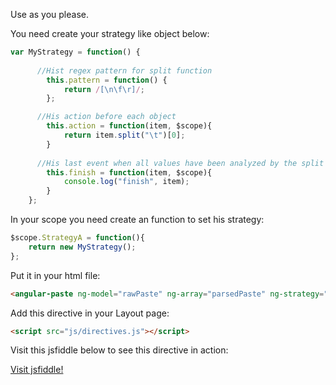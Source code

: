 Use as you please.

You need create your strategy like object below:

```js
var MyStrategy = function() {
      
      //Hist regex pattern for split function
	    this.pattern = function() {	    
	        return /[\n\f\r]/;
	    };

      //His action before each object
	    this.action = function(item, $scope){
    		return item.split("\t")[0];
	    }
     
      //His last event when all values have been analyzed by the split function
	    this.finish = function(item, $scope){
	    	console.log("finish", item);
	    }
	};
```
In your scope you need create an function to set his strategy:

```js
$scope.StrategyA = function(){
	return new MyStrategy();
};
````
Put it in your html file:

```html
<angular-paste ng-model="rawPaste" ng-array="parsedPaste" ng-strategy="StrategyA()"/>
```

Add this directive in your Layout page:

```html
<script src="js/directives.js"></script>
```
Visit this jsfiddle below to see this directive in action:

[Visit jsfiddle!](https://jsfiddle.net/3agnwfz4/2/)
